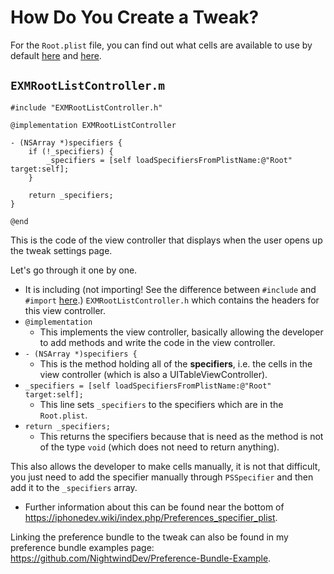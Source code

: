 # How Do You Create a Tweak?

For the `Root.plist` file, you can find out what cells are available to use by default <a href="https://github.com/NightwindDev/Preference-Bundle-Example">here</a> and <a href="https://iphonedev.wiki/index.php/Preferences_specifier_plist">here</a>.

## `EXMRootListController.m`

```objc
#include "EXMRootListController.h"

@implementation EXMRootListController

- (NSArray *)specifiers {
	if (!_specifiers) {
		_specifiers = [self loadSpecifiersFromPlistName:@"Root" target:self];
	}

	return _specifiers;
}

@end

```

This is the code of the view controller that displays when the user opens up the tweak settings page.

Let's go through it one by one.
   - It is including (not importing! See the difference between `#include` and `#import` <a href="https://stackoverflow.com/questions/39280248/what-is-the-difference-between-import-and-include-in-c">here</a>.) `EXMRootListController.h` which contains the headers for this view controller.
   - `@implementation` 
        - This implements the view controller, basically allowing the developer to add methods and write the code in the view controller.
   - `- (NSArray *)specifiers {` 
        - This is the method holding all of the **specifiers**, i.e. the cells in the view controller (which is also a UITableViewController).
   - `_specifiers = [self loadSpecifiersFromPlistName:@"Root" target:self];` 
        - This line sets `_specifiers` to the specifiers which are in the `Root.plist`.
   - `return _specifiers;` 
        - This returns the specifiers because that is need as the method is not of the type `void` (which does not need to return anything).

This also allows the developer to make cells manually, it is not that difficult, you just need to add the specifier manually through `PSSpecifier` and then add it to the `_specifiers` array.
   - Further information about this can be found near the bottom of https://iphonedev.wiki/index.php/Preferences_specifier_plist.

Linking the preference bundle to the tweak can also be found in my preference bundle examples page: https://github.com/NightwindDev/Preference-Bundle-Example.
